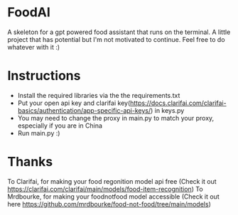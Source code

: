 # FoodAI
  A skeleton for a gpt powered food assistant that runs on the terminal.
  A little project that has potential but I'm not motivated to continue.
  Feel free to do whatever with it :)
 
 # Instructions
 * Install the required libraries via the the requirements.txt
 * Put your open api key and clarifai key(https://docs.clarifai.com/clarifai-basics/authentication/app-specific-api-keys/) in keys.py
 * You may need to change the proxy in main.py to match your proxy, especially if you are in China
 * Run main.py :)
 
 # Thanks
 To Clarifai, for making your food regonition model api free (Check it out https://clarifai.com/clarifai/main/models/food-item-recognition)
 To Mrdbourke, for making your foodnotfood model accessible (Check it out here https://github.com/mrdbourke/food-not-food/tree/main/models)
